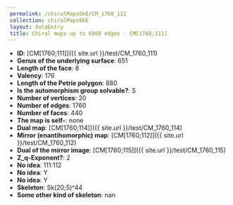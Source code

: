 ```yaml
--- 
 permalink: /chiralMaps6kE/CM_1760_111 
 collection: chiralMaps6kE
 layout: dataEntry
 title: Chiral maps up to 6000 edges - CM[1760;111]
---
```


- **ID**: [CM[1760;111]]({{ site.url }}/test/CM_1760_111)
- **Genus of the underlying surface**: 651
- **Length of the face**: 8
- **Valency**: 176
- **Length of the Petrie polygon**: 880
- **Is the automorphism group solvable?**: S
- **Number of vertices**: 20
- **Number of edges**: 1760
- **Number of faces**: 440
- **The map is self-**: none
- **Dual map**: [CM[1760;114]]({{ site.url }}/test/CM_1760_114)
- **Mirror (enantihomorphic) map**: [CM[1760;112]]({{ site.url }}/test/CM_1760_112)
- **Dual of the mirror image**: [CM[1760;115]]({{ site.url }}/test/CM_1760_115)
- **Z_q-Exponent?**: 2
- **No idea**:  111:112
- **No idea**: Y
- **No idea**: Y
- **Skeleton**: Sk(20;5)^44
- **Some other kind of skeleton**: nan
